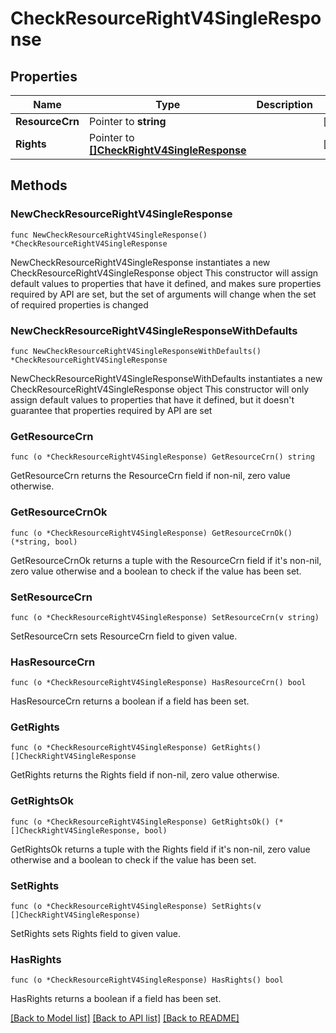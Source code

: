 # CheckResourceRightV4SingleResponse

## Properties

Name | Type | Description | Notes
------------ | ------------- | ------------- | -------------
**ResourceCrn** | Pointer to **string** |  | [optional] 
**Rights** | Pointer to [**[]CheckRightV4SingleResponse**](CheckRightV4SingleResponse.md) |  | [optional] 

## Methods

### NewCheckResourceRightV4SingleResponse

`func NewCheckResourceRightV4SingleResponse() *CheckResourceRightV4SingleResponse`

NewCheckResourceRightV4SingleResponse instantiates a new CheckResourceRightV4SingleResponse object
This constructor will assign default values to properties that have it defined,
and makes sure properties required by API are set, but the set of arguments
will change when the set of required properties is changed

### NewCheckResourceRightV4SingleResponseWithDefaults

`func NewCheckResourceRightV4SingleResponseWithDefaults() *CheckResourceRightV4SingleResponse`

NewCheckResourceRightV4SingleResponseWithDefaults instantiates a new CheckResourceRightV4SingleResponse object
This constructor will only assign default values to properties that have it defined,
but it doesn't guarantee that properties required by API are set

### GetResourceCrn

`func (o *CheckResourceRightV4SingleResponse) GetResourceCrn() string`

GetResourceCrn returns the ResourceCrn field if non-nil, zero value otherwise.

### GetResourceCrnOk

`func (o *CheckResourceRightV4SingleResponse) GetResourceCrnOk() (*string, bool)`

GetResourceCrnOk returns a tuple with the ResourceCrn field if it's non-nil, zero value otherwise
and a boolean to check if the value has been set.

### SetResourceCrn

`func (o *CheckResourceRightV4SingleResponse) SetResourceCrn(v string)`

SetResourceCrn sets ResourceCrn field to given value.

### HasResourceCrn

`func (o *CheckResourceRightV4SingleResponse) HasResourceCrn() bool`

HasResourceCrn returns a boolean if a field has been set.

### GetRights

`func (o *CheckResourceRightV4SingleResponse) GetRights() []CheckRightV4SingleResponse`

GetRights returns the Rights field if non-nil, zero value otherwise.

### GetRightsOk

`func (o *CheckResourceRightV4SingleResponse) GetRightsOk() (*[]CheckRightV4SingleResponse, bool)`

GetRightsOk returns a tuple with the Rights field if it's non-nil, zero value otherwise
and a boolean to check if the value has been set.

### SetRights

`func (o *CheckResourceRightV4SingleResponse) SetRights(v []CheckRightV4SingleResponse)`

SetRights sets Rights field to given value.

### HasRights

`func (o *CheckResourceRightV4SingleResponse) HasRights() bool`

HasRights returns a boolean if a field has been set.


[[Back to Model list]](../README.md#documentation-for-models) [[Back to API list]](../README.md#documentation-for-api-endpoints) [[Back to README]](../README.md)



